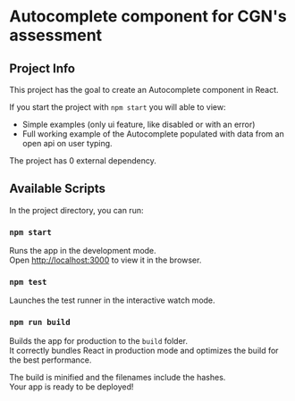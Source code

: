 # Autocomplete component for CGN's assessment

## Project Info

This project has the goal to create an Autocomplete component in React.

If you start the project with `npm start` you will able to view:
* Simple examples (only ui feature, like disabled or with an error)
* Full working example of the Autocomplete populated with data from an open api on user typing.

The project has 0 external dependency.

## Available Scripts

In the project directory, you can run:

### `npm start`

Runs the app in the development mode.\
Open [http://localhost:3000](http://localhost:3000) to view it in the browser.

### `npm test`

Launches the test runner in the interactive watch mode.

### `npm run build`

Builds the app for production to the `build` folder.\
It correctly bundles React in production mode and optimizes the build for the best performance.

The build is minified and the filenames include the hashes.\
Your app is ready to be deployed!
